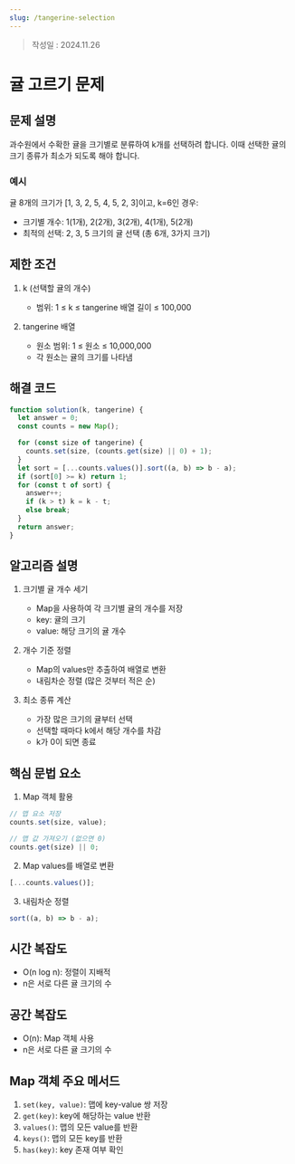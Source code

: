 ```yaml
---
slug: /tangerine-selection
---
```

>작성일 : 2024.11.26
# 귤 고르기 문제

## 문제 설명

과수원에서 수확한 귤을 크기별로 분류하여 k개를 선택하려 합니다. 이때 선택한 귤의 크기 종류가 최소가 되도록 해야 합니다.

### 예시

귤 8개의 크기가 [1, 3, 2, 5, 4, 5, 2, 3]이고, k=6인 경우:

- 크기별 개수: 1(1개), 2(2개), 3(2개), 4(1개), 5(2개)
- 최적의 선택: 2, 3, 5 크기의 귤 선택 (총 6개, 3가지 크기)

## 제한 조건

1. k (선택할 귤의 개수)

   - 범위: 1 ≤ k ≤ tangerine 배열 길이 ≤ 100,000

2. tangerine 배열
   - 원소 범위: 1 ≤ 원소 ≤ 10,000,000
   - 각 원소는 귤의 크기를 나타냄

## 해결 코드

```javascript
function solution(k, tangerine) {
  let answer = 0;
  const counts = new Map();

  for (const size of tangerine) {
    counts.set(size, (counts.get(size) || 0) + 1);
  }
  let sort = [...counts.values()].sort((a, b) => b - a);
  if (sort[0] >= k) return 1;
  for (const t of sort) {
    answer++;
    if (k > t) k = k - t;
    else break;
  }
  return answer;
}
```

## 알고리즘 설명

1. 크기별 귤 개수 세기

   - Map을 사용하여 각 크기별 귤의 개수를 저장
   - key: 귤의 크기
   - value: 해당 크기의 귤 개수

2. 개수 기준 정렬

   - Map의 values만 추출하여 배열로 변환
   - 내림차순 정렬 (많은 것부터 적은 순)

3. 최소 종류 계산
   - 가장 많은 크기의 귤부터 선택
   - 선택할 때마다 k에서 해당 개수를 차감
   - k가 0이 되면 종료

## 핵심 문법 요소

1. Map 객체 활용

```javascript
// 맵 요소 저장
counts.set(size, value);

// 맵 값 가져오기 (없으면 0)
counts.get(size) || 0;
```

2. Map values를 배열로 변환

```javascript
[...counts.values()];
```

3. 내림차순 정렬

```javascript
sort((a, b) => b - a);
```

## 시간 복잡도

- O(n log n): 정렬이 지배적
- n은 서로 다른 귤 크기의 수

## 공간 복잡도

- O(n): Map 객체 사용
- n은 서로 다른 귤 크기의 수

## Map 객체 주요 메서드

1. `set(key, value)`: 맵에 key-value 쌍 저장
2. `get(key)`: key에 해당하는 value 반환
3. `values()`: 맵의 모든 value를 반환
4. `keys()`: 맵의 모든 key를 반환
5. `has(key)`: key 존재 여부 확인
